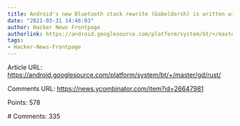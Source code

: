```yaml
---
title: Android's new Bluetooth stack rewrite (Gabeldorsh) is written with Rust
date: "2021-03-31 14:46:03"
author: Hacker News Frontpage
authorlink: https://android.googlesource.com/platform/system/bt/+/master/gd/rust/
tags:
- Hacker-News-Frontpage
---
```


<p>Article URL: <a href="https://android.googlesource.com/platform/system/bt/+/master/gd/rust/">https://android.googlesource.com/platform/system/bt/+/master/gd/rust/</a></p>
<p>Comments URL: <a href="https://news.ycombinator.com/item?id=26647981">https://news.ycombinator.com/item?id=26647981</a></p>
<p>Points: 578</p>
<p># Comments: 335</p>
